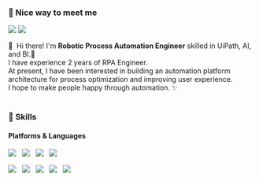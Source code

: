 ### 🤞 Nice way to meet me
<p>
  <a href="https://www.linkedin.com/in/동현-김-3a3401226/" target="_blank"><img src="https://img.shields.io/badge/DonghyeonKim-0A66C2?style=flat-square&logo=Linkedin&logoColor=white"/></a>
  <a href="mailto:kimdong799@gmail.com" target="_blank"><img src="https://img.shields.io/badge/kimdong799@gmail.com-EA4335?style=flat-square&logo=Gmail&logoColor=white"/></a>
</p>

<p>
  👋&nbsp; Hi there! I'm <b>Robotic Process Automation Engineer</b> skilled in UiPath, AI, and BI.🤖<br/>
  I have experience 2 years of RPA Engineer.<br/>
  At present, I have been interested in building an automation platform architecture for process optimization and improving user experience.<br/>
  I hope to make people happy through automation. ✨ <br/><br/>
</p>

### 💪 Skills
#### Platforms & Languages
<p>
<img src="https://img.shields.io/badge/python-3670A0?style=flat&logo=python&logoColor=ffdd54"/></a> &nbsp
<img src="https://img.shields.io/badge/Java-408294?style=flat-square&logo=Java&logoColor=blue"/></a> &nbsp
<img src="https://img.shields.io/badge/-C%23-512BD4?logo=Csharp&style=flat"/></a> &nbsp
<img src="https://img.shields.io/badge/.NET-5C2D91?style=flat&logo=.net&logoColor=white"/></a> &nbsp
</p>

<p>
<img src="https://img.shields.io/badge/UiPath-0075f4.svg?style=flat-square&logo=probot&logoColor=white"/></a> &nbsp
<img src="https://img.shields.io/badge/django-092E20.svg?style=flat-square&logo=django&logoColor=white"/></a> &nbsp
<img src="https://img.shields.io/badge/pandas-150458.svg?style=flat-square&logo=pandas&logoColor=white"/></a> &nbsp
<img src="https://img.shields.io/badge/TensorFlow-%23FF6F00.svg?style=flat-square&logo=Tensorflow&logoColor=white"/></a> &nbsp
<img src="https://img.shields.io/badge/Power%20BI-%23F2C811.svg?style=flat-square&logo=Power%20BI&logoColor=white"/></a> 
</p>
</br>

<div> 
  
<!-- ![Anurag's GitHub stats](https://github-readme-stats.vercel.app/api?username=kimdong799&show_icons=true&theme=tokyonight)-->
<!-- [![Top Langs](https://github-readme-stats.vercel.app/api/top-langs/?username=kimdong799&layout=compact)](https://github.com/anuraghazra/github-readme-stats) -->

</div>

<div align="center">
  
<!-- [![Solved.ac Profile](http://mazassumnida.wtf/api/v2/generate_badge?boj=dnjsflark)](https://solved.ac/dnjsflark/) -->
  
</div>  
